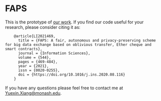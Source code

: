 # FAPS

This is the prototype of [our work](https://www.sciencedirect.com/science/article/abs/pii/S0020025520308823). If you find our code useful for your research, please consider citing it as:

        @article{LI2021469,
          title = {FAPS: A fair, autonomous and privacy-preserving scheme for big data exchange based on oblivious transfer, Ether cheque and smart contracts},
          journal = {Information Sciences},
          volume = {544},
          pages = {469-484},
          year = {2021},
          issn = {0020-0255},
          doi = {https://doi.org/10.1016/j.ins.2020.08.116}
        }

If you have any questions please feel free to contact me at Yuexin.Xiang@monash.edu.
